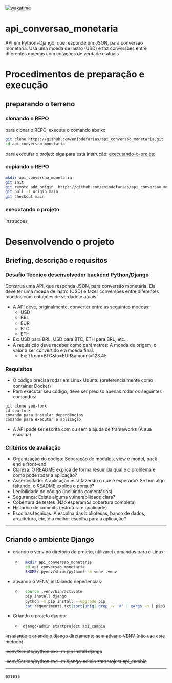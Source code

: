 <a href="https://wakatime.com/badge/user/739793a6-a4fb-4d88-b1e6-f79a9182d930/project/018e5da1-a102-4172-9bd4-4d61e140e96c"><img src="https://wakatime.com/badge/user/739793a6-a4fb-4d88-b1e6-f79a9182d930/project/018e5da1-a102-4172-9bd4-4d61e140e96c.svg" alt="wakatime"></a>

# api_conversao_monetaria
API em Python+Django, que responde um JSON, para conversão monetária. Usa uma moeda de lastro (USD) e faz conversões entre diferentes moedas com cotações de verdade e atuais


# Procedimentos de preparação e execução

## preparando o terreno


### clonando o REPO
para clonar o REPO, execute o comando abaixo
```bash
git clone https://github.com/eniodefarias/api_conversao_monetaria.git
cd api_conversao_monetaria
```
para executar o projeto siga para esta instrução: [executando-o-projeto](#executando-o-projeto)


### copiando o REPO
```bash
mkdir api_conversao_monetaria
git init
git remote add origin  https://github.com/eniodefarias/api_conversao_monetaria.git 
git pull -f origin main
git checkout main
```

### executando o projeto
instrucoes


# Desenvolvendo o projeto

## Briefing, descrição e requisitos
### Desafio Técnico desenvolvedor backend Python/Django
Construa uma API, que responda JSON, para conversão monetária. Ela deve ter uma moeda de lastro (USD) e fazer conversões entre diferentes moedas com cotações de verdade e atuais.
 - A API deve, originalmente, converter entre as seguintes moedas:
   - USD
   - BRL
   - EUR
   - BTC
   - ETH
 - Ex: USD para BRL, USD para BTC, ETH para BRL, etc...
 - A requisição deve receber como parâmetros: A moeda de origem, o valor a ser convertido e a moeda final.
   - Ex: ?from=BTC&to=EUR&amount=123.45

### Requisitos
 - O código precisa rodar em Linux Ubuntu (preferencialmente como container Docker)
 - Para executar seu código, deve ser preciso apenas rodar os seguintes comandos:
```text
git clone seu-fork
cd seu-fork
comando para instalar dependências
comando para executar a aplicação 
 ```
 - A API pode ser escrita com ou sem a ajuda de frameworks (À sua escolha)

### Critérios de avaliação
 - Organização do código: Separação de módulos, view e model, back-end e front-end
 - Clareza: O README explica de forma resumida qual é o problema e como pode rodar
a aplicação?
 - Assertividade: A aplicação está fazendo o que é esperado? Se tem algo faltando, o README explica o porquê?
 - Legibilidade do código (incluindo comentários)
 - Segurança: Existe alguma vulnerabilidade clara?
 - Cobertura de testes (Não esperamos cobertura completa)
 - Histórico de commits (estrutura e qualidade)
 - Escolhas técnicas: A escolha das bibliotecas, banco de dados, arquitetura, etc, é a melhor escolha para a aplicação?

---

 ## Criando o ambiente Django

 - criando o venv no diretorio do projeto, utilizarei comandos para o Linux:
   -  ```bash
        mkdir api_conversao_monetaria
        cd api_conversao_monetaria
        $HOME/.pyenv/shims/python3 -m venv .venv
        ```

 - ativando o VENV, instalando depedencias:
   -  ```bash
        source .venv/bin/activate
        pip install django
        python -m pip install --upgrade pip
        cat requeriments.txt|sort|uniq| grep -v '#' | xargs -n 1 pip3 install
        ```

 - Criando o projeto django:
   - ```bash
      django-admin startproject api_cambio 
      ```

  ~~instalando e criando o django diretamente sem ativar o VENV (não use este metodo)~~

  ~~.venv/Scripts/python.exe -m pip install django~~

  ~~.venv/Scripts/python.exe -m django-admin startproject api_cambio~~

---


assasa
